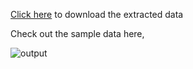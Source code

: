 [Click here](https://drive.google.com/drive/folders/1-Ejxs-_XPQauXTU_Erk2uDLentvx2Sje?usp=sharing) to download the extracted data

Check out the sample data here,

![output](https://github.com/Ishtiaque-146/Supercar-Recognizer/assets/169515556/fbdac218-ded5-4d91-91dd-b076769a0b55)
